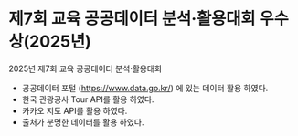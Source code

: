 # 제7회 교육 공공데이터 분석·활용대회 우수상(2025년)
2025년 제7회 교육 공공데이터 분석·활용대회
- 공공데이터 포털 (https://www.data.go.kr/) 에 있는 데이터 활용 하였다.
- 한국 관광공사 Tour API를 활용 하였다.
- 카카오 지도 API를 활용 하였다.
- 출처가 분명한 데이터를 활용 하였다.
  
